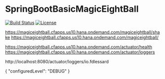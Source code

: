 # SpringBootBasicMagicEightBall

[![Build Status](https://travis-ci.org/fdlessard/SpringBootBasicMagicEightBall.svg)](https://travis-ci.org/fdlessard/SpringBootBasicMagicEightBall)
[![License](http://img.shields.io/:license-mit-blue.svg)](https://github.com/fdlessard/SpringBootBasicMagicEightBall/blob/master/LICENSE)

https://magiceightball.cfapps.us10.hana.ondemand.com/magiceightball/shake
https://magiceightball.cfapps.us10.hana.ondemand.com/magiceightball/

https://magiceightball.cfapps.us10.hana.ondemand.com/actuator/health
https://magiceightball.cfapps.us10.hana.ondemand.com/actuator/loggers


http://localhost:8080/actuator/loggers/io.fdlessard

{
    "configuredLevel": "DEBUG"
}
